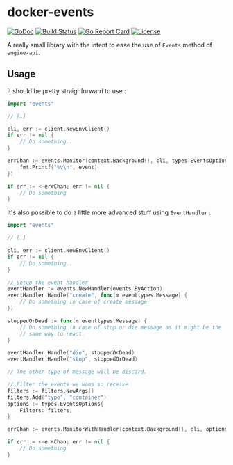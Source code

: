 # docker-events
[![GoDoc](https://godoc.org/github.com/vdemeester/docker-events?status.png)](https://godoc.org/github.com/vdemeester/docker-events)
[![Build Status](https://travis-ci.org/vdemeester/docker-events.svg?branch=master)](https://travis-ci.org/vdemeester/docker-events)
[![Go Report Card](https://goreportcard.com/badge/github.com/vdemeester/docker-events)](https://goreportcard.com/report/github.com/vdemeester/docker-events)
[![License](https://img.shields.io/github/license/vdemeester/docker-events.svg)]()

A really small library with the intent to ease the use of `Events`
method of `engine-api`.

## Usage

It should be pretty straighforward to use :

```go
import "events"

// […]

cli, err := client.NewEnvClient()
if err != nil {
    // Do something..
}

errChan := events.Monitor(context.Background(), cli, types.EventsOptions{}, func(event eventtypes.Message) {
    fmt.Printf("%v\n", event)
})

if err := <-errChan; err != nil {
    // Do something
}
```

It's also possible to do a little more advanced stuff using
`EventHandler` :

```go
import "events"

// […]

cli, err := client.NewEnvClient()
if err != nil {
    // Do something..
}

// Setup the event handler
eventHandler := events.NewHandler(events.ByAction)
eventHandler.Handle("create", func(m eventtypes.Message) {
    // Do something in case of create message
})

stoppedOrDead := func(m eventtypes.Message) {
    // Do something in case of stop or die message as it might be the
    // same way to react.
}

eventHandler.Handle("die", stoppedOrDead)
eventHandler.Handle("stop", stoppedOrDead)

// The other type of message will be discard.

// Filter the events we wams so receive
filters := filters.NewArgs()
filters.Add("type", "container")
options := types.EventsOptions{
    Filters: filters,
}

errChan := events.MonitorWithHandler(context.Background(), cli, options, eventHandler)

if err := <-errChan; err != nil {
    // Do something
}
```

